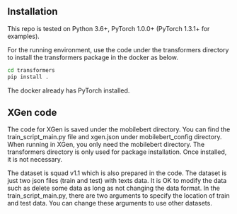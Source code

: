 

## Installation

This repo is tested on Python 3.6+, PyTorch 1.0.0+ (PyTorch 1.3.1+ for examples). 

For the running environment, use the code under the transformers directory to install the transformers package in the docker as below.
```bash
cd transformers
pip install .
```
The docker already has PyTorch installed. 

## XGen code
The code for XGen is saved under the mobilebert directory. You can find the train_script_main.py file and xgen.json under mobilebert_config directory.
When running in XGen, you only need the mobilebert directory. The transformers directory is only used for package installation. Once installed, it is not necessary. 

The dataset is squad v1.1 which is also prepared in the code. The dataset is just two json files (train and test) with texts data. It is OK to modify the data such as delete some data as long as not changing the data format. 
In the train_script_main.py, there are two arguments to specify the location of train and test data. You can change these arguments to use other datasets. 
